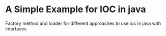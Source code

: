 # A Simple Example for IOC in java
Factory method and loader for different approaches to use ioc in java with interfaces
